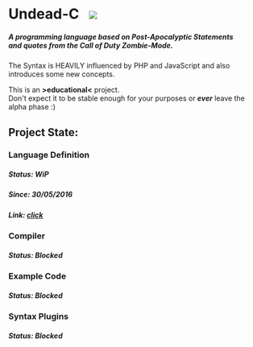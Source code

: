 # Undead-C &nbsp; ![](http://i.imgur.com/Kld3G3B.png)

##### A programming language based on Post-Apocalyptic Statements <br> and quotes from the Call of Duty Zombie-Mode.

The Syntax is HEAVILY influenced by PHP and JavaScript and also introduces some new concepts.

This is an **>educational<** project.<br>
Don't expect it to be stable enough for your purposes or ***ever*** leave the alpha phase :)

## Project State:

### Language Definition
##### Status: WiP
##### Since: 30/05/2016
##### Link: [click](https://github.com/sn0w/Undead-C/tree/master/definition)

### Compiler
##### Status: Blocked

### Example Code
##### Status: Blocked

### Syntax Plugins
##### Status: Blocked

